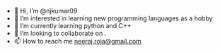 - 👋 Hi, I’m @njkumar09
- 👀 I’m interested in learning new programming languages as a hobby
- 🌱 I’m currently learning python and C++
- 💞️ I’m looking to collaborate on .
- 📫 How to reach me neeraj.roja@gmail.com

<!---
njkumar09/njkumar09 is a ✨ special ✨ repository because its `README.md` (this file) appears on your GitHub profile.
You can click the Preview link to take a look at your changes.
--->

